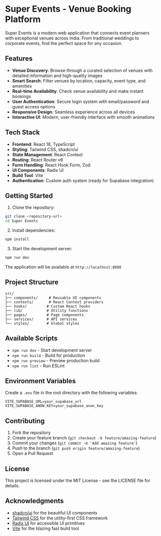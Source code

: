 # Super Events -  Venue Booking Platform

Super Events is a modern web application that connects event planners with exceptional venues across India. From traditional weddings to corporate events, find the perfect space for any occasion.

## Features

- **Venue Discovery**: Browse through a curated selection of venues with detailed information and high-quality images
- **Smart Search**: Filter venues by location, capacity, event type, and amenities
- **Real-time Availability**: Check venue availability and make instant bookings
- **User Authentication**: Secure login system with email/password and guest access options
- **Responsive Design**: Seamless experience across all devices
- **Interactive UI**: Modern, user-friendly interface with smooth animations

## Tech Stack

- **Frontend**: React 18, TypeScript
- **Styling**: Tailwind CSS, shadcn/ui
- **State Management**: React Context
- **Routing**: React Router v6
- **Form Handling**: React Hook Form, Zod
- **UI Components**: Radix UI
- **Build Tool**: Vite
- **Authentication**: Custom auth system (ready for Supabase integration)

## Getting Started

1. Clone the repository:
```bash
git clone <repository-url>
cd Super Events
```

2. Install dependencies:
```bash
npm install
```

3. Start the development server:
```bash
npm run dev
```

The application will be available at `http://localhost:8080`

## Project Structure

```
src/
├── components/     # Reusable UI components
├── contexts/       # React Context providers
├── hooks/         # Custom React hooks
├── lib/           # Utility functions
├── pages/         # Page components
├── services/      # API services
└── styles/        # Global styles
```

## Available Scripts

- `npm run dev` - Start development server
- `npm run build` - Build for production
- `npm run preview` - Preview production build
- `npm run lint` - Run ESLint

## Environment Variables

Create a `.env` file in the root directory with the following variables:

```env
VITE_SUPABASE_URL=your_supabase_url
VITE_SUPABASE_ANON_KEY=your_supabase_anon_key
```

## Contributing

1. Fork the repository
2. Create your feature branch (`git checkout -b feature/amazing-feature`)
3. Commit your changes (`git commit -m 'Add amazing feature'`)
4. Push to the branch (`git push origin feature/amazing-feature`)
5. Open a Pull Request

## License

This project is licensed under the MIT License - see the LICENSE file for details.

## Acknowledgments

- [shadcn/ui](https://ui.shadcn.com/) for the beautiful UI components
- [Tailwind CSS](https://tailwindcss.com/) for the utility-first CSS framework
- [Radix UI](https://www.radix-ui.com/) for accessible UI primitives
- [Vite](https://vitejs.dev/) for the blazing fast build tool
